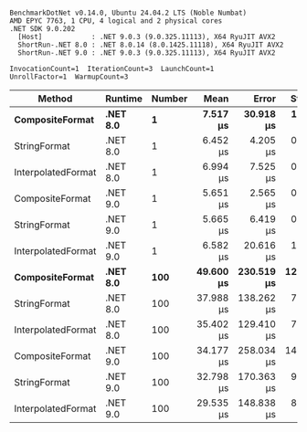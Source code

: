 ```

BenchmarkDotNet v0.14.0, Ubuntu 24.04.2 LTS (Noble Numbat)
AMD EPYC 7763, 1 CPU, 4 logical and 2 physical cores
.NET SDK 9.0.202
  [Host]            : .NET 9.0.3 (9.0.325.11113), X64 RyuJIT AVX2
  ShortRun-.NET 8.0 : .NET 8.0.14 (8.0.1425.11118), X64 RyuJIT AVX2
  ShortRun-.NET 9.0 : .NET 9.0.3 (9.0.325.11113), X64 RyuJIT AVX2

InvocationCount=1  IterationCount=3  LaunchCount=1  
UnrollFactor=1  WarmupCount=3  

```
| Method             | Runtime  | Number | Mean      | Error      | StdDev     | Median    | Min       | Max       | Allocated |
|------------------- |--------- |------- |----------:|-----------:|-----------:|----------:|----------:|----------:|----------:|
| **CompositeFormat**    | **.NET 8.0** | **1**      |  **7.517 μs** |  **30.918 μs** |  **1.6947 μs** |  **6.762 μs** |  **6.331 μs** |  **9.458 μs** |     **872 B** |
| StringFormat       | .NET 8.0 | 1      |  6.452 μs |   4.205 μs |  0.2305 μs |  6.452 μs |  6.221 μs |  6.683 μs |     896 B |
| InterpolatedFormat | .NET 8.0 | 1      |  6.994 μs |   7.525 μs |  0.4125 μs |  6.954 μs |  6.603 μs |  7.425 μs |     872 B |
| CompositeFormat    | .NET 9.0 | 1      |  5.651 μs |   2.565 μs |  0.1406 μs |  5.591 μs |  5.551 μs |  5.812 μs |     872 B |
| StringFormat       | .NET 9.0 | 1      |  5.665 μs |   6.419 μs |  0.3518 μs |  5.565 μs |  5.374 μs |  6.056 μs |     896 B |
| InterpolatedFormat | .NET 9.0 | 1      |  6.582 μs |  20.616 μs |  1.1301 μs |  6.001 μs |  5.860 μs |  7.884 μs |     872 B |
| **CompositeFormat**    | **.NET 8.0** | **100**    | **49.600 μs** | **230.519 μs** | **12.6355 μs** | **42.380 μs** | **42.230 μs** | **64.190 μs** |   **14336 B** |
| StringFormat       | .NET 8.0 | 100    | 37.988 μs | 138.262 μs |  7.5786 μs | 34.004 μs | 33.233 μs | 46.727 μs |   16736 B |
| InterpolatedFormat | .NET 8.0 | 100    | 35.402 μs | 129.410 μs |  7.0934 μs | 31.468 μs | 31.148 μs | 43.591 μs |   14336 B |
| CompositeFormat    | .NET 9.0 | 100    | 34.177 μs | 258.034 μs | 14.1437 μs | 26.329 μs | 25.698 μs | 50.505 μs |   14336 B |
| StringFormat       | .NET 9.0 | 100    | 32.798 μs | 170.363 μs |  9.3382 μs | 27.802 μs | 27.020 μs | 43.571 μs |   16736 B |
| InterpolatedFormat | .NET 9.0 | 100    | 29.535 μs | 148.838 μs |  8.1583 μs | 25.267 μs | 24.396 μs | 38.943 μs |   14048 B |
